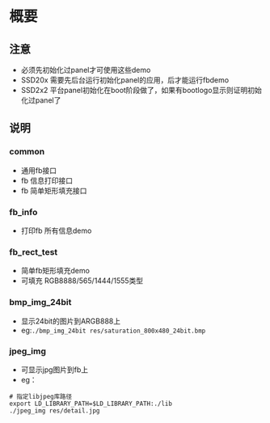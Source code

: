 # 概要
## 注意
- 必须先初始化过panel才可使用这些demo
- SSD20x 需要先后台运行初始化panel的应用，后才能运行fbdemo 
- SSD2x2 平台panel初始化在boot阶段做了，如果有bootlogo显示则证明初始化过panel了

## 说明
### common
- 通用fb接口
- fb 信息打印接口
- fb 简单矩形填充接口

### fb_info
- 打印fb 所有信息demo

### fb_rect_test
- 简单fb矩形填充demo
- 可填充 RGB8888/565/1444/1555类型

### bmp_img_24bit
- 显示24bit的图片到ARGB888上
- eg:`./bmp_img_24bit res/saturation_800x480_24bit.bmp`

### jpeg_img
- 可显示jpg图片到fb上
- eg：
```shell
# 指定libjpeg库路径
export LD_LIBRARY_PATH=$LD_LIBRARY_PATH:./lib
./jpeg_img res/detail.jpg
```